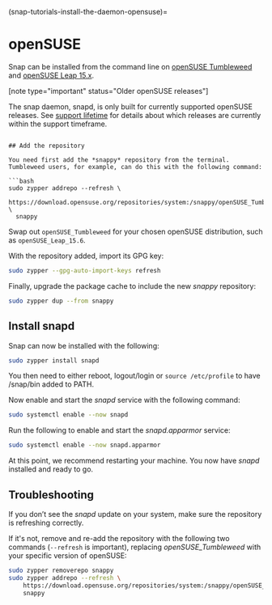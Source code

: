 (snap-tutorials-install-the-daemon-opensuse)=
# openSUSE

Snap can be installed from the command line on [openSUSE Tumbleweed](https://get.opensuse.org/tumbleweed/) and [openSUSE Leap 15.x](https://get.opensuse.org/leap/).

[note type="important" status="Older openSUSE releases"]

The snap daemon, snapd, is only built for currently supported openSUSE releases. See [support lifetime](https://en.opensuse.org/Lifetime) for details about which releases are currently within the support timeframe.

```

## Add the repository

You need first add the *snappy* repository from the terminal. Tumbleweed users, for example, can do this with the following command:

```bash
sudo zypper addrepo --refresh \
  https://download.opensuse.org/repositories/system:/snappy/openSUSE_Tumbleweed \
  snappy
```

Swap out `openSUSE_Tumbleweed` for your chosen openSUSE distribution, such as `openSUSE_Leap_15.6`.

With the repository added, import its GPG key:

```bash
sudo zypper --gpg-auto-import-keys refresh
```

Finally, upgrade the package cache to include the new *snappy* repository:

```bash
sudo zypper dup --from snappy
```

## Install snapd

Snap can now be installed with the following:

```bash
sudo zypper install snapd
```

You then need to either reboot, logout/login or `source /etc/profile` to have /snap/bin added to PATH.

Now enable and start the *snapd* service with the following command:

```bash
sudo systemctl enable --now snapd
```

Run the following to enable and start the _snapd.apparmor_ service:

```bash
sudo systemctl enable --now snapd.apparmor
```

At this point, we recommend restarting your machine. You now have *snapd* installed and ready to go.

## Troubleshooting

If you don’t see the *snapd* update on your system, make sure the repository is refreshing correctly.

If it's not, remove and re-add the repository with the following two commands (`--refresh` is important), replacing *openSUSE_Tumbleweed* with your specific version of openSUSE:

```bash
sudo zypper removerepo snappy
sudo zypper addrepo --refresh \
    https://download.opensuse.org/repositories/system:/snappy/openSUSE_Tumbleweed \
    snappy
```

